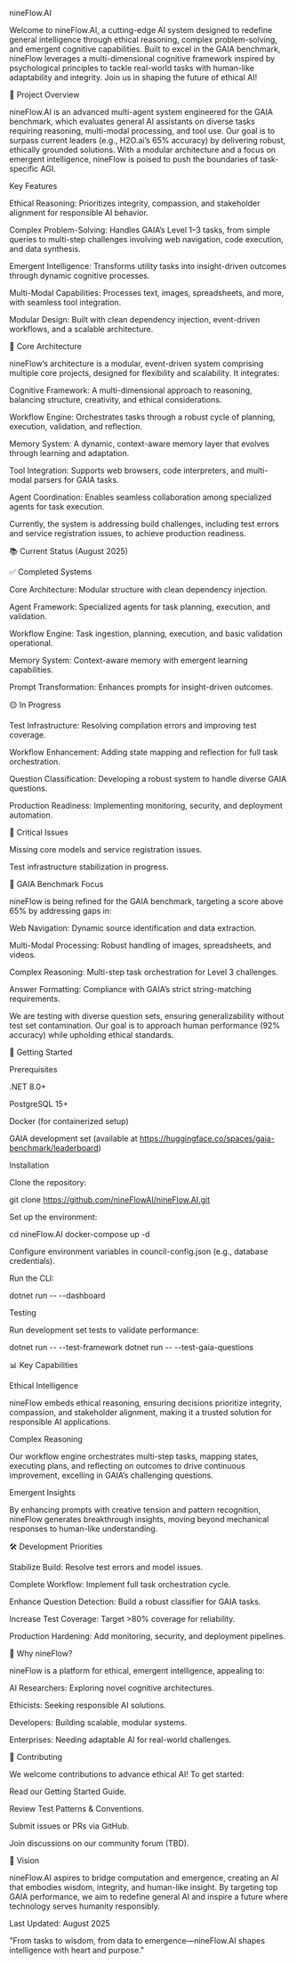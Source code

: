 nineFlow.AI

Welcome to nineFlow.AI, a cutting-edge AI system designed to redefine general intelligence through ethical reasoning, complex problem-solving, and emergent cognitive capabilities. Built to excel in the GAIA benchmark, nineFlow leverages a multi-dimensional cognitive framework inspired by psychological principles to tackle real-world tasks with human-like adaptability and integrity. Join us in shaping the future of ethical AI!

🚀 Project Overview

nineFlow.AI is an advanced multi-agent system engineered for the GAIA benchmark, which evaluates general AI assistants on diverse tasks requiring reasoning, multi-modal processing, and tool use. Our goal is to surpass current leaders (e.g., H2O.ai’s 65% accuracy) by delivering robust, ethically grounded solutions. With a modular architecture and a focus on emergent intelligence, nineFlow is poised to push the boundaries of task-specific AGI.

Key Features





Ethical Reasoning: Prioritizes integrity, compassion, and stakeholder alignment for responsible AI behavior.



Complex Problem-Solving: Handles GAIA’s Level 1–3 tasks, from simple queries to multi-step challenges involving web navigation, code execution, and data synthesis.



Emergent Intelligence: Transforms utility tasks into insight-driven outcomes through dynamic cognitive processes.



Multi-Modal Capabilities: Processes text, images, spreadsheets, and more, with seamless tool integration.



Modular Design: Built with clean dependency injection, event-driven workflows, and a scalable architecture.

🧠 Core Architecture

nineFlow’s architecture is a modular, event-driven system comprising multiple core projects, designed for flexibility and scalability. It integrates:





Cognitive Framework: A multi-dimensional approach to reasoning, balancing structure, creativity, and ethical considerations.



Workflow Engine: Orchestrates tasks through a robust cycle of planning, execution, validation, and reflection.



Memory System: A dynamic, context-aware memory layer that evolves through learning and adaptation.



Tool Integration: Supports web browsers, code interpreters, and multi-modal parsers for GAIA tasks.



Agent Coordination: Enables seamless collaboration among specialized agents for task execution.

Currently, the system is addressing build challenges, including test errors and service registration issues, to achieve production readiness.

📚 Current Status (August 2025)

✅ Completed Systems





Core Architecture: Modular structure with clean dependency injection.



Agent Framework: Specialized agents for task planning, execution, and validation.



Workflow Engine: Task ingestion, planning, execution, and basic validation operational.



Memory System: Context-aware memory with emergent learning capabilities.



Prompt Transformation: Enhances prompts for insight-driven outcomes.

🟡 In Progress





Test Infrastructure: Resolving compilation errors and improving test coverage.



Workflow Enhancement: Adding state mapping and reflection for full task orchestration.



Question Classification: Developing a robust system to handle diverse GAIA questions.



Production Readiness: Implementing monitoring, security, and deployment automation.

🔴 Critical Issues





Missing core models and service registration issues.



Test infrastructure stabilization in progress.

🎯 GAIA Benchmark Focus

nineFlow is being refined for the GAIA benchmark, targeting a score above 65% by addressing gaps in:





Web Navigation: Dynamic source identification and data extraction.



Multi-Modal Processing: Robust handling of images, spreadsheets, and videos.



Complex Reasoning: Multi-step task orchestration for Level 3 challenges.



Answer Formatting: Compliance with GAIA’s strict string-matching requirements.

We are testing with diverse question sets, ensuring generalizability without test set contamination. Our goal is to approach human performance (92% accuracy) while upholding ethical standards.

🚀 Getting Started

Prerequisites





.NET 8.0+



PostgreSQL 15+



Docker (for containerized setup)



GAIA development set (available at https://huggingface.co/spaces/gaia-benchmark/leaderboard)

Installation





Clone the repository:

git clone https://github.com/nineFlowAI/nineFlow.AI.git



Set up the environment:

cd nineFlow.AI
docker-compose up -d



Configure environment variables in council-config.json (e.g., database credentials).



Run the CLI:

dotnet run -- --dashboard

Testing

Run development set tests to validate performance:

dotnet run -- --test-framework
dotnet run -- --test-gaia-questions

📊 Key Capabilities

Ethical Intelligence

nineFlow embeds ethical reasoning, ensuring decisions prioritize integrity, compassion, and stakeholder alignment, making it a trusted solution for responsible AI applications.

Complex Reasoning

Our workflow engine orchestrates multi-step tasks, mapping states, executing plans, and reflecting on outcomes to drive continuous improvement, excelling in GAIA’s challenging questions.

Emergent Insights

By enhancing prompts with creative tension and pattern recognition, nineFlow generates breakthrough insights, moving beyond mechanical responses to human-like understanding.

🛠️ Development Priorities





Stabilize Build: Resolve test errors and model issues.



Complete Workflow: Implement full task orchestration cycle.



Enhance Question Detection: Build a robust classifier for GAIA tasks.



Increase Test Coverage: Target >80% coverage for reliability.



Production Hardening: Add monitoring, security, and deployment pipelines.

🌟 Why nineFlow?

nineFlow is a platform for ethical, emergent intelligence, appealing to:





AI Researchers: Exploring novel cognitive architectures.



Ethicists: Seeking responsible AI solutions.



Developers: Building scalable, modular systems.



Enterprises: Needing adaptable AI for real-world challenges.

📖 Contributing

We welcome contributions to advance ethical AI! To get started:





Read our Getting Started Guide.



Review Test Patterns & Conventions.



Submit issues or PRs via GitHub.



Join discussions on our community forum (TBD).

🔮 Vision

nineFlow.AI aspires to bridge computation and emergence, creating an AI that embodies wisdom, integrity, and human-like insight. By targeting top GAIA performance, we aim to redefine general AI and inspire a future where technology serves humanity responsibly.

Last Updated: August 2025

"From tasks to wisdom, from data to emergence—nineFlow.AI shapes intelligence with heart and purpose."
